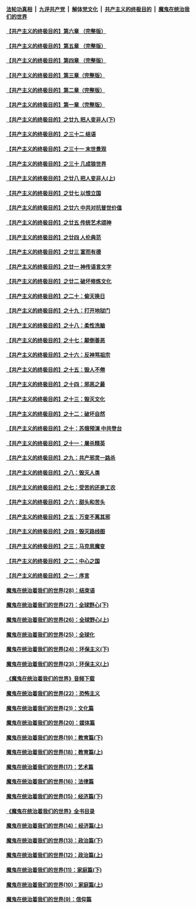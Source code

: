 ####  [法轮功真相](../../../../basic/blob/master/README.md?t=06031131) &nbsp;|&nbsp; [九评共产党](../../../../9ping.md/blob/master/README.md?t=06031131) &nbsp;|&nbsp; [解体党文化](../../../../jtdwh.md/blob/master/README.md?t=06031131)  &nbsp;|&nbsp; [共产主义的终极目的](../../../../gczydzjmd.md/blob/master/README.md?t=06031131) &nbsp;|&nbsp; [魔鬼在统治我们的世界](../../../../mgztzwmdsj.md/blob/master/README.md?t=06031131) 

#### [【共产主义的终极目的】第六章 （完整版）](../pages/nsc422/n11428913.md?t=06031131) 

#### [【共产主义的终极目的】第五章 （完整版）](../pages/nsc422/n11428912.md?t=06031131) 

#### [【共产主义的终极目的】第四章 （完整版）](../pages/nsc422/n11428907.md?t=06031131) 

#### [【共产主义的终极目的】第三章（完整版）](../pages/nsc422/n11428848.md?t=06031131) 

#### [【共产主义的终极目的】第二章（完整版）](../pages/nsc422/n11428831.md?t=06031131) 

#### [【共产主义的终极目的】第一章（完整版）](../pages/nsc422/n11417651.md?t=06031131) 

#### [【共产主义的终极目的】之廿九 把人变非人(下)](../pages/nsc422/n11344140.md?t=06031131) 

#### [【共产主义的终极目的】之三十二 结语](../pages/nsc422/n11360535.md?t=06031131) 

#### [【共产主义的终极目的】之三十一 末世景观](../pages/nsc422/n11351129.md?t=06031131) 

#### [【共产主义的终极目的】之三十 几成狼世界](../pages/nsc422/n11348280.md?t=06031131) 

#### [【共产主义的终极目的】之廿八 把人变非人(上)](../pages/nsc422/n11340492.md?t=06031131) 

#### [【共产主义的终极目的】之廿七 以恨立国](../pages/nsc422/n11336944.md?t=06031131) 

#### [【共产主义的终极目的】之廿六 中共对抗普世价值](../pages/nsc422/n11324785.md?t=06031131) 

#### [【共产主义的终极目的】之廿五 传统艺术颂神](../pages/nsc422/n11296396.md?t=06031131) 

#### [【共产主义的终极目的】之廿四 人伦典范](../pages/nsc422/n11296397.md?t=06031131) 

#### [【共产主义的终极目的】之廿三 富而有德](../pages/nsc422/n11283598.md?t=06031131) 

#### [【共产主义的终极目的】之廿一 神传语言文字](../pages/nsc422/n11263265.md?t=06031131) 

#### [【共产主义的终极目的】之廿二 破坏修炼文化](../pages/nsc422/n11245728.md?t=06031131) 

#### [【共产主义的终极目的】之二十：偷天换日](../pages/nsc422/n11238846.md?t=06031131) 

#### [【共产主义的终极目的】之十九：打开地狱门](../pages/nsc422/n11206376.md?t=06031131) 

#### [【共产主义的终极目的】之十八：柔性洗脑](../pages/nsc422/n11199994.md?t=06031131) 

#### [【共产主义的终极目的】之十七：颠倒善恶](../pages/nsc422/n11179782.md?t=06031131) 

#### [【共产主义的终极目的】之十六：反神骂祖宗](../pages/nsc422/n11166798.md?t=06031131) 

#### [【共产主义的终极目的】之十五：毁人不倦](../pages/nsc422/n11166792.md?t=06031131) 

#### [【共产主义的终极目的】之十四：邪恶之最](../pages/nsc422/n11150249.md?t=06031131) 

#### [【共产主义的终极目的】之十三：毁灭文化](../pages/nsc422/n11135227.md?t=06031131) 

#### [【共产主义的终极目的】之十二：破坏自然](../pages/nsc422/n11135214.md?t=06031131) 

#### [【共产主义的终极目的】之十：苏俄预演 中共登台](../pages/nsc422/n11118424.md?t=06031131) 

#### [【共产主义的终极目的】之十一：屠杀精英](../pages/nsc422/n11118442.md?t=06031131) 

#### [【共产主义的终极目的】之九：共产邪灵一路杀](../pages/nsc422/n11114139.md?t=06031131) 

#### [【共产主义的终极目的】之八：毁灭人类](../pages/nsc422/n11108503.md?t=06031131) 

#### [【共产主义的终极目的】之七：受苦的还是工农](../pages/nsc422/n11101809.md?t=06031131) 

#### [【共产主义的终极目的】之六：甜头和苦头](../pages/nsc422/n11096971.md?t=06031131) 

#### [【共产主义的终极目的】之五：万变不离其邪](../pages/nsc422/n11091285.md?t=06031131) 

#### [【共产主义的终极目的】之四：毁灭路线图](../pages/nsc422/n11086284.md?t=06031131) 

#### [【共产主义的终极目的】之三：马克思魔变](../pages/nsc422/n11061941.md?t=06031131) 

#### [【共产主义的终极目的】之二：中心之国](../pages/nsc422/n11047728.md?t=06031131) 

#### [【共产主义的终极目的】之一：序言](../pages/nsc422/n11086077.md?t=06031131) 

#### [魔鬼在统治着我们的世界(28)：结束语](../pages/nsc422/n10936246.md?t=06031131) 

#### [魔鬼在统治着我们的世界(27)：全球野心(下)](../pages/nsc422/n10928319.md?t=06031131) 

#### [魔鬼在统治着我们的世界(26)：全球野心(上)](../pages/nsc422/n10900318.md?t=06031131) 

#### [魔鬼在统治着我们的世界(25)：全球化](../pages/nsc422/n10788205.md?t=06031131) 

#### [魔鬼在统治着我们的世界(24)：环保主义(下)](../pages/nsc422/n10695307.md?t=06031131) 

#### [魔鬼在统治着我们的世界(23)：环保主义(上)](../pages/nsc422/n10688613.md?t=06031131) 

#### [《魔鬼在统治着我们的世界》音频下载](../pages/nsc422/n10635553.md?t=06031131) 

#### [魔鬼在统治着我们的世界(22)：恐怖主义](../pages/nsc422/n10614727.md?t=06031131) 

#### [魔鬼在统治着我们的世界(21)：文化篇](../pages/nsc422/n10597706.md?t=06031131) 

#### [魔鬼在统治着我们的世界(20)：媒体篇](../pages/nsc422/n10586579.md?t=06031131) 

#### [魔鬼在统治着我们的世界(19)：教育篇(下)](../pages/nsc422/n10564808.md?t=06031131) 

#### [魔鬼在统治着我们的世界(18)：教育篇(上)](../pages/nsc422/n10526970.md?t=06031131) 

#### [魔鬼在统治着我们的世界(17)：艺术篇](../pages/nsc422/n10499093.md?t=06031131) 

#### [魔鬼在统治着我们的世界(16)：法律篇](../pages/nsc422/n10485969.md?t=06031131) 

#### [魔鬼在统治着我们的世界(15)：经济篇(下)](../pages/nsc422/n10469975.md?t=06031131) 

#### [《魔鬼在统治着我们的世界》全书目录](../pages/nsc422/n10464261.md?t=06031131) 

#### [魔鬼在统治着我们的世界(14)：经济篇(上)](../pages/nsc422/n10457370.md?t=06031131) 

#### [魔鬼在统治着我们的世界(13)：政治篇(下)](../pages/nsc422/n10448270.md?t=06031131) 

#### [魔鬼在统治着我们的世界(12)：政治篇(上)](../pages/nsc422/n10444576.md?t=06031131) 

#### [魔鬼在统治着我们的世界(11)：家庭篇(下)](../pages/nsc422/n10440961.md?t=06031131) 

#### [魔鬼在统治着我们的世界(10)：家庭篇(上)](../pages/nsc422/n10435448.md?t=06031131) 

#### [魔鬼在统治着我们的世界(9)：信仰篇](../pages/nsc422/n10432159.md?t=06031131) 

